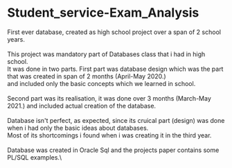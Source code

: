 # Student_service-Exam_Analysis
First ever database, created as high school project over a span of 2 school years.\
\
This project was mandatory part of Databases class that i had in high school.\
It was done in two parts. First part was database design which was the part that was created in span of 2 months (April-May 2020.)\
and included only the basic concepts which we learned in school.\
\
Second part was its realisation, it was done over 3 months (March-May 2021.) and included actual creation of the database.\
\
Database isn't perfect, as expected, since its cruical part (design) was done when i had only the basic ideas about databases.\
Most of its shortcomings i found when i was creating it in the third year.\
\
Database was created in Oracle Sql and the projects paper contains some PL/SQL examples.\
